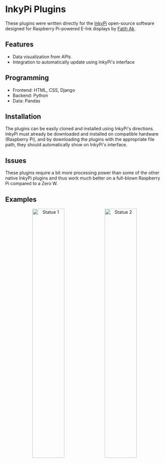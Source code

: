 # InkyPi Plugins  
These plugins were written directly for the [InkyPi](https://github.com/fatihak/InkyPi) open-source software designed for Raspberry Pi-powered E-Ink displays by [Fatih Ak](https://github.com/fatihak).  
## Features  
 - Data visualization from APIs
 - Integration to automatically update using InkyPi's interface
## Programming  
 - Frontend: HTML, CSS, Django
 - Backend: Python
 - Data: Pandas
## Installation  
The plugins can be easily cloned and installed using InkyPi's directions. InkyPi must already be downloaded and installed on compatible hardware (Raspberry Pi), and by downloading the plugins with the appropriate file path, they should automatically show on InkyPi's interface.  
## Issues  
These plugins require a bit more processing power than some of the other native InkyPi plugins and thus work much better on a full-blown Raspberry Pi compared to a Zero W.  
## Examples  
<p align="center">
  <img src="https://github.com/claythomasfinn/InkyPi-Plugins/blob/main/Docs/F1screenshot.jpg" alt="Statue 1" width="45%"/>
  <img src="https://github.com/claythomasfinn/InkyPi-Plugins/blob/main/Docs/WNBAscreenshot.jpg" alt="Statue 2" width="45%"/>
</p>

